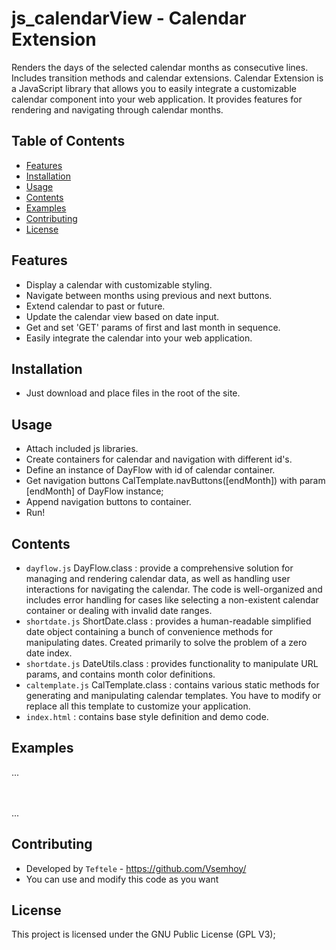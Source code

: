 # js_calendarView - Calendar Extension
Renders the days of the selected calendar months as consecutive lines. Includes transition methods and calendar extensions.
Calendar Extension is a JavaScript library that allows you to easily integrate a customizable calendar component into your web application. It provides features for rendering and navigating through calendar months.

## Table of Contents

- [Features](#features)
- [Installation](#installation)
- [Usage](#usage)
- [Contents](#contents)
- [Examples](#examples)
- [Contributing](#contributing)
- [License](#license)

## Features

- Display a calendar with customizable styling.
- Navigate between months using previous and next buttons.
- Extend calendar to past or future.
- Update the calendar view based on date input.
- Get and set 'GET' params of first and last month in sequence.
- Easily integrate the calendar into your web application.

## Installation
- Just download and place files in the root of the site.

## Usage
- Attach included js libraries.
- Create containers for calendar and navigation with different id's.
- Define an instance of DayFlow with id of calendar container.
- Get navigation buttons CalTemplate.navButtons([endMonth]) with param [endMonth] of DayFlow instance;
- Append navigation buttons to container.
- Run!

## Contents
- `dayflow.js` DayFlow.class : provide a comprehensive solution for managing and rendering calendar data, as well as handling user interactions for navigating the calendar. The code is well-organized and includes error handling for cases like selecting a non-existent calendar container or dealing with invalid date ranges.
- `shortdate.js` ShortDate.class : provides a human-readable simplified date object containing a bunch of convenience methods for manipulating dates. Created primarily to solve the problem of a zero date index.
- `shortdate.js` DateUtils.class : provides functionality to manipulate URL params, and contains month color definitions.
- `caltemplate.js` CalTemplate.class : contains various static methods for generating and manipulating calendar templates. You have to modify or replace all this template to customize your application.
- `index.html` : contains base style definition and demo code.

## Examples
...
<body>
    <div id="calendar_nav">
    </div>
    <br>
    <div id="calendar_body">
    </div>
    <br>
    <div id="calendar_nav_down">
    </div>
    <script>
        // Define an instance of DayFlow object
        const DF = new DayFlow('#calendar_body');
        // Define and place navigation buttons on the top of the page
        const navbutts = CalTemplate.navButtons(DF.endMonth.getShortDate());
        document.querySelector('#calendar_nav').appendChild(navbutts);
        // Define and place navigation buttons on the bottom of the page 
        // Second param as TRUE allows to scroll page down when click
        const navbutts2 = CalTemplate.navButtons(DF.startMonth.getShortDate(), true);
        document.querySelector('#calendar_nav_down').appendChild(navbutts2);
        </script>
</body>
...

## Contributing
- Developed by `Teftele` - https://github.com/Vsemhoy/
- You can use and modify this code as you want


## License
This project is licensed under the GNU Public License (GPL V3);

